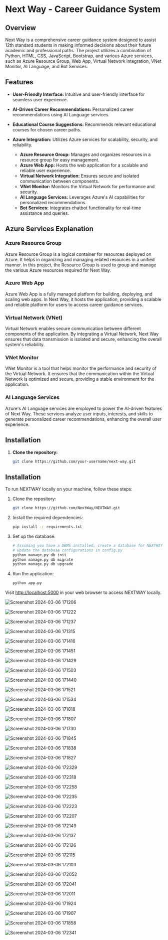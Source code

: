 # Next Way - Career Guidance System

## Overview



Next Way is a comprehensive career guidance system designed to assist 12th standard students in making informed decisions about their future academic and professional paths. The project utilizes a combination of Python, HTML, CSS, JavaScript, Bootstrap, and various Azure services, such as Azure Resource Group, Web App, Virtual Network integration, VNet Monitor, AI Language, and Bot Services.

## Features

- **User-Friendly Interface:** Intuitive and user-friendly interface for seamless user experience.
  
- **AI-Driven Career Recommendations:** Personalized career recommendations using AI Language services.

- **Educational Course Suggestions:** Recommends relevant educational courses for chosen career paths.

- **Azure Integration:** Utilizes Azure services for scalability, security, and reliability.
  - **Azure Resource Group:** Manages and organizes resources in a resource group for easy management.
  - **Azure Web App:** Hosts the web application for a scalable and reliable user experience.
  - **Virtual Network Integration:** Ensures secure and isolated communication between components.
  - **VNet Monitor:** Monitors the Virtual Network for performance and security.
  - **AI Language Services:** Leverages Azure's AI capabilities for personalized recommendations.
  - **Bot Services:** Integrates chatbot functionality for real-time assistance and queries.

## Azure Services Explanation

### Azure Resource Group

Azure Resource Group is a logical container for resources deployed on Azure. It helps in organizing and managing related resources in a unified manner. In this project, the Resource Group is used to group and manage the various Azure resources required for Next Way.

### Azure Web App

Azure Web App is a fully managed platform for building, deploying, and scaling web apps. In Next Way, it hosts the application, providing a scalable and reliable platform for users to access career guidance services.

### Virtual Network (VNet)

Virtual Network enables secure communication between different components of the application. By integrating a Virtual Network, Next Way ensures that data transmission is isolated and secure, enhancing the overall system's reliability.

### VNet Monitor

VNet Monitor is a tool that helps monitor the performance and security of the Virtual Network. It ensures that the communication within the Virtual Network is optimized and secure, providing a stable environment for the application.

### AI Language Services

Azure's AI Language services are employed to power the AI-driven features of Next Way. These services analyze user inputs, interests, and skills to generate personalized career recommendations, enhancing the overall user experience.

## Installation

1. **Clone the repository:**
   ```bash
   git clone https://github.com/your-username/next-way.git


## Installation

To run NEXTWAY locally on your machine, follow these steps:

1. Clone the repository:

   ```bash
   git clone https://github.com/NextWay/NEXTWAY.git
   ```

2. Install the required dependencies:

   ```bash
   pip install -r requirements.txt
   ```

3. Set up the database:

   ```bash
   # Assuming you have a DBMS installed, create a database for NEXTWAY
   # Update the database configurations in config.py
   python manage.py db init
   python manage.py db migrate
   python manage.py db upgrade
   ```

4. Run the application:

   ```bash
   python app.py
   ```

Visit [http://localhost:5000](http://localhost:5000) in your web browser to access NEXTWAY locally.


![Screenshot 2024-03-06 171206](https://github.com/Sundarrubesh/NextWay/assets/153824870/3fb68ab7-70f4-4624-a8b9-10fd846795d9)


![Screenshot 2024-03-06 171222](https://github.com/Sundarrubesh/NextWay/assets/153824870/585c98d2-4ed5-4111-b339-c208d6558105)

![Screenshot 2024-03-06 171237](https://github.com/Sundarrubesh/NextWay/assets/153824870/ef8e2437-f281-4627-8a85-b39ac671280f)

![Screenshot 2024-03-06 171315](https://github.com/Sundarrubesh/NextWay/assets/153824870/5e251a64-830a-44c0-a19e-302805cda8e0)

![Screenshot 2024-03-06 171416](https://github.com/Sundarrubesh/NextWay/assets/153824870/d0806628-c2cb-41ca-9602-56f71daf24e9)

![Screenshot 2024-03-06 171451](https://github.com/Sundarrubesh/NextWay/assets/153824870/279d6507-476f-4ef1-b9ec-f28e3e0bb363)

![Screenshot 2024-03-06 171429](https://github.com/Sundarrubesh/NextWay/assets/153824870/e112b13b-2693-4a6c-8e51-de619f63d7c9)

![Screenshot 2024-03-06 171503](https://github.com/Sundarrubesh/NextWay/assets/153824870/9949aa14-9ded-4269-8d11-1f03564b6576)


![Screenshot 2024-03-06 171440](https://github.com/Sundarrubesh/NextWay/assets/153824870/a108ec9f-eeca-4f9c-a7c5-c52e1c5ebc99)


![Screenshot 2024-03-06 171521](https://github.com/Sundarrubesh/NextWay/assets/153824870/4aae3266-66b2-47f4-8586-e8449b22366e)

![Screenshot 2024-03-06 171534](https://github.com/Sundarrubesh/NextWay/assets/153824870/e6557c09-1b4c-4335-9714-a06082501b8d)

![Screenshot 2024-03-06 171818](https://github.com/Sundarrubesh/NextWay/assets/153824870/eb08705d-2aef-4d3e-a3e9-60c58f219b7c)

![Screenshot 2024-03-06 171807](https://github.com/Sundarrubesh/NextWay/assets/153824870/b14761cd-7d14-4d69-91ec-6c1115942a31)

![Screenshot 2024-03-06 171730](https://github.com/Sundarrubesh/NextWay/assets/153824870/3d3948be-6449-4e16-b568-8c491a24c02d)

![Screenshot 2024-03-06 171845](https://github.com/Sundarrubesh/NextWay/assets/153824870/ace92299-cf05-4d0d-8081-83989d6c4595)

![Screenshot 2024-03-06 171838](https://github.com/Sundarrubesh/NextWay/assets/153824870/5d150f4f-3d11-42e1-bac4-b4f27980326e)

![Screenshot 2024-03-06 171827](https://github.com/Sundarrubesh/NextWay/assets/153824870/de751622-c703-45a9-9943-937a0efccade)

![Screenshot 2024-03-06 172329](https://github.com/Sundarrubesh/NextWay/assets/153824870/76c55ab0-b792-4fc0-8882-6ea186382a23)

![Screenshot 2024-03-06 172318](https://github.com/Sundarrubesh/NextWay/assets/153824870/60ca0612-be50-4e3f-983a-6882956ee635)

![Screenshot 2024-03-06 172258](https://github.com/Sundarrubesh/NextWay/assets/153824870/11161f5d-a1ef-4677-a51b-fcd7af4fecef)

![Screenshot 2024-03-06 172235](https://github.com/Sundarrubesh/NextWay/assets/153824870/ed3864c5-9f2b-4d4e-9bcf-0b4ac28df8df)

![Screenshot 2024-03-06 172223](https://github.com/Sundarrubesh/NextWay/assets/153824870/a9ced0b2-2d5a-428e-84d4-3e8f948857ad)

![Screenshot 2024-03-06 172207](https://github.com/Sundarrubesh/NextWay/assets/153824870/ab260afc-cff3-491a-9619-3b540434efa4)

![Screenshot 2024-03-06 172149](https://github.com/Sundarrubesh/NextWay/assets/153824870/738ec867-f722-4172-83ac-9f3acf65783b)

![Screenshot 2024-03-06 172137](https://github.com/Sundarrubesh/NextWay/assets/153824870/2dcd49fa-40f8-48bb-853d-e15d8a1b0455)

![Screenshot 2024-03-06 172126](https://github.com/Sundarrubesh/NextWay/assets/153824870/a1f5a8cd-a805-494f-9789-6f4ac78f01f1)

![Screenshot 2024-03-06 172115](https://github.com/Sundarrubesh/NextWay/assets/153824870/64d775a5-31c6-4206-8557-d87152957f03)

![Screenshot 2024-03-06 172103](https://github.com/Sundarrubesh/NextWay/assets/153824870/dad81b6a-0c67-48e7-a533-c7f2d1621805)

![Screenshot 2024-03-06 172052](https://github.com/Sundarrubesh/NextWay/assets/153824870/a6d44fe9-c529-4c68-880c-a99e389929f9)

![Screenshot 2024-03-06 172041](https://github.com/Sundarrubesh/NextWay/assets/153824870/988b8b76-d810-4ac9-bb90-8b06cd0bf2a9)

![Screenshot 2024-03-06 172011](https://github.com/Sundarrubesh/NextWay/assets/153824870/99235744-b061-4ba0-b5bb-b97f677cb522)

![Screenshot 2024-03-06 171924](https://github.com/Sundarrubesh/NextWay/assets/153824870/86050982-9b96-4621-b500-a4b3a46407c1)

![Screenshot 2024-03-06 171907](https://github.com/Sundarrubesh/NextWay/assets/153824870/4ab05472-d863-4cad-878e-a655cca863fb)

![Screenshot 2024-03-06 171858](https://github.com/Sundarrubesh/NextWay/assets/153824870/ba9e96c0-86eb-4de8-93df-c493a030c21b)

![Screenshot 2024-03-06 172341](https://github.com/Sundarrubesh/NextWay/assets/153824870/94c925d5-1f63-47f4-9b87-ca7adfdb98ad)















